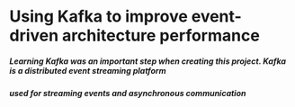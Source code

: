 # Using Kafka to improve event- driven architecture performance
##### Learning Kafka was an important step when creating this project. Kafka is a distributed event streaming platform 
##### used for streaming events and asynchronous communication 
